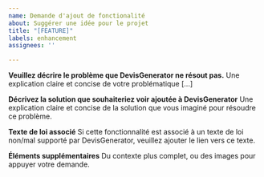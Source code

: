 ```yaml
---
name: Demande d'ajout de fonctionalité
about: Suggérer une idée pour le projet
title: "[FEATURE]"
labels: enhancement
assignees: ''

---
```


**Veuillez décrire le problème que DevisGenerator ne résout pas.**
Une explication claire et concise de votre problématique [...]

**Décrivez la solution que souhaiteriez voir ajoutée à DevisGenerator**
Une explication claire et concise de la solution que vous imaginé pour résoudre ce problème.

**Texte de loi associé**
Si cette fonctionnalité est associé à un texte de loi non/mal supporté par DevisGenerator, veuillez ajouter le lien vers ce texte.

**Éléments supplémentaires**
Du contexte plus complet, ou des images pour appuyer votre demande.
